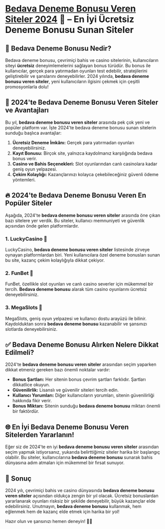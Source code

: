 # [Bedava Deneme Bonusu Veren Siteler 2024](https://casinotr.link/gWCRZ4) 🎰 – En İyi Ücretsiz Deneme Bonusu Sunan Siteler

## 🎉 Bedava Deneme Bonusu Nedir?

Bedava deneme bonusu, çevrimiçi bahis ve casino sitelerinin, kullanıcıların siteyi **ücretsiz** deneyimlemelerini sağlayan bonus türüdür. Bu bonus ile kullanıcılar, gerçek para yatırmadan oyunları test edebilir, stratejilerini geliştirebilir ve şanslarını deneyebilirler. 2024 yılında, **bedava deneme bonusu veren siteler**, yeni kullanıcıların ilgisini çekmek için çeşitli promosyonlarla dolu!

## 🎲 2024'te Bedava Deneme Bonusu Veren Siteler ve Avantajları

Bu yıl, **bedava deneme bonusu veren siteler** arasında pek çok yeni ve popüler platform var. İşte 2024'te bedava deneme bonusu sunan sitelerin sunduğu başlıca avantajlar:

1. **Ücretsiz Deneme İmkânı:** Gerçek para yatırmadan oyunları deneyebilirsiniz.
2. **Kayıt Bonusu:** Birçok site, yalnızca kaydolmanız karşılığında bedava bonus verir.
3. **Casino ve Bahis Seçenekleri:** Slot oyunlarından canlı casinolara kadar geniş oyun yelpazesi.
4. **Çekim Kolaylığı:** Kazançlarınızı kolayca çekebileceğiniz güvenli ödeme yöntemleri.

## 🔥 2024'te Bedava Deneme Bonusu Veren En Popüler Siteler

Aşağıda, 2024'te **bedava deneme bonusu veren siteler** arasında öne çıkan bazı sitelere yer verdik. Bu siteler, kullanıcı memnuniyeti ve güvenlik açısından önde gelen platformlardır.

### 1. LuckyCasino 🎰

LuckyCasino, **bedava deneme bonusu veren siteler** listesinde zirveye oynayan platformlardan biri. Yeni kullanıcılara özel deneme bonusları sunan bu site, kazanç çekim kolaylığıyla dikkat çekiyor.

### 2. FunBet 🤑

FunBet, özellikle slot oyunları ve canlı casino severler için mükemmel bir tercih. **Bedava deneme bonusu** alarak tüm casino oyunlarını ücretsiz deneyebilirsiniz.

### 3. MegaSlots 🎲

MegaSlots, geniş oyun yelpazesi ve kullanıcı dostu arayüzü ile bilinir. Kaydolduktan sonra **bedava deneme bonusu** kazanabilir ve şansınızı slotlarda deneyebilirsiniz.

## ✅ Bedava Deneme Bonusu Alırken Nelere Dikkat Edilmeli?

2024'te **bedava deneme bonusu veren siteler** arasından seçim yaparken dikkat etmeniz gereken bazı önemli noktalar vardır:

- **Bonus Şartları:** Her sitenin bonus çevrim şartları farklıdır. Şartları dikkatlice okuyun.
- **Güvenilirlik:** Lisanslı ve güvenilir siteleri tercih edin.
- **Kullanıcı Yorumları:** Diğer kullanıcıların yorumları, sitenin güvenilirliği hakkında fikir verir.
- **Bonus Miktarı:** Sitenin sunduğu **bedava deneme bonusu** miktarı önemli bir faktördür.

## 🌐 En İyi Bedava Deneme Bonusu Veren Sitelerden Yararlanın!

Eğer siz de 2024'te en iyi **bedava deneme bonusu veren siteler** arasından seçim yapmak istiyorsanız, yukarıda belirttiğimiz siteler harika bir başlangıç olabilir. Bu siteler, kullanıcılarına **bedava deneme bonusu** sunarak bahis dünyasına adım atmaları için mükemmel bir fırsat sunuyor.

## 📌 Sonuç

2024 yılı, çevrimiçi bahis ve casino dünyasında **bedava deneme bonusu veren siteler** açısından oldukça zengin bir yıl olacak. Ücretsiz bonuslardan yararlanarak oyunları risksiz bir şekilde deneyebilir, büyük kazançlar elde edebilirsiniz. Unutmayın, **bedava deneme bonusu** kullanmak, hem eğlenmek hem de kazanç elde etmek için harika bir yol!

Hazır olun ve şansınızı hemen deneyin! 🤑🎰
